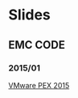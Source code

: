 # Slides

## EMC CODE

### 2015/01
[VMware PEX 2015](https://docs.google.com/presentation/d/1xoTsoq5QUsf4ZUu6G_Hwoenk4HbirFrODAI_fW-H_FI/edit?usp=sharing)
